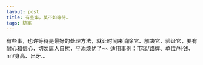 ```yaml
---
layout: post
title: 有些事，莫不如等待…
tags: 随笔
---
```


有些事，也许等待是最好的处理方法，就让时间来消除它、解决它、验证它，要有耐心和信心，切勿庸人自扰，平添烦忧了~~ 适用事例：市容/路牌、单位/补钱、nn/身高、出牙…